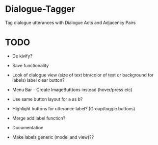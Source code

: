 # Dialogue-Tagger
Tag dialogue utterances with Dialogue Acts and Adjacency Pairs

# TODO
- De kivify?
- Save functionality
- Look of dialogue view (size of text btn/color of text or background for labels) label clear button?
- Menu Bar - Create ImageButttons instead (hover/press etc)


- Use same button layout for a as b?
- Highlight buttons for utterance label? (Group/toggle buttons)
- Merge add label function?

- Documentation

- Make labels generic (model and view)??
